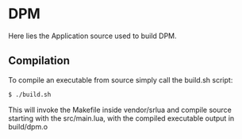 # DPM

Here lies the Application source used to build DPM.

## Compilation
 To compile an executable from source simply call the build.sh script:
```sh
$ ./build.sh
```
This will invoke the Makefile inside vendor/srlua and compile source starting with the src/main.lua, with the compiled executable output in build/dpm.o

